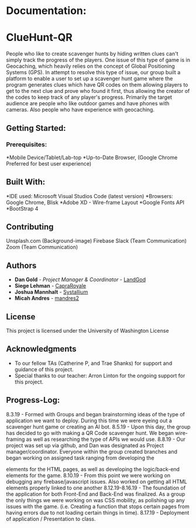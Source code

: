 # Documentation:

# ClueHunt-QR
People who like to create scavenger hunts by hiding written clues can't simply track the progress of the players. One issue of this type of game is in Geocaching, which heavily relies on the concept of Global Positioning Systems (GPS). In attempt to resolve this type of issue, our group built a platform to enable a user to set up a scavenger hunt game where the program generates clues which have QR codes on them allowing players to get to the next clue and prove who found it first, thus allowing the creator of the codes to keep track of any player's progress. Primarily the
target audience are people who like outdoor games and have phones with cameras. Also people who have experience with geocaching.

## Getting Started:

### Prerequisites:
*Mobile Device/Tablet/Lab-top
*Up-to-Date Browser, (Google Chrome Preferred for best user experience)

## Built With:
*IDE used: Microsoft Visual Studios Code (latest version)
*Browsers: Google Chrome, Blisk
*Adobe XD - Wire-frame Layout
*Google Fonts API
*BootStrap 4


## Contributing
Unsplash.com (Background-image)
Firebase
Slack (Team Communication)
Zoom (Team Communication)

## Authors

* **Dan Gold** - *Project Manager & Coordinator* - [LandGod](https://github.com/LandGod)
* **Siege Lehman** - [CapraRoyale](https://github.com/CapraRoyale)
* **Joshua Mannhalt**  - [Systallium](https://github.com/Systallium)
* **Micah Andres** - [mandres2](https://github.com/mandres2)

## License
This project is licensed under the University of Washington License

## Acknowledgments

* To our fellow TAs (Catherine P, and Trae Shanks) for support and guidance of this project.
* Special thanks to our teacher: Arron Linton for the ongoing support for this project.

## Progress-Log:
8.3.19 - Formed with Groups and began brainstorming ideas of the type of application we want to deploy. During this time we were eyeing out a scavenger hunt game or creating an AI bot.
8.5.19 - Upon this day, the group has decided to go with making a QR Code scavenger hunt. We began wire-framing as well as researching the type of APIs we would use.
8.8.19 - Our project was set up via github, and Dan was designated as Project manager/coordinator. Everyone within the group created branches and began working on assigned task ranging from developing the <div> elements for the HTML pages, as well as developing the logic/back-end elements for the game.
8.10.19 - From this point we were working on debugging any firebase/javascript issues. Also worked on getting all HTML elements properly linked to one another
8.12.19-8.16.19 - The foundation of the application for both Front-End and Back-End was finalized. As a group the only things we were working on was CSS mobility, as polishing up any issues with the game. (i.e. Creating a function that stops certain pages from having errors due to not loading certain things in time).
8.17.19 - Deployment of application / Presentation to class.
